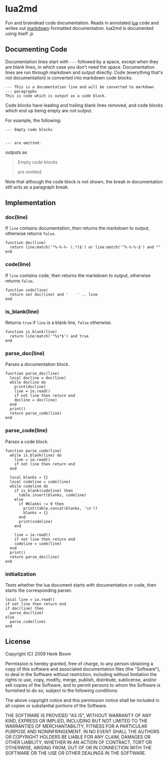 lua2md
======

Fun and braindead code documentation. Reads in annotated [lua][1] code and
writes out [markdown][2]-formatted documentation. lua2md is documented
using itself ;p

[1]: http://www.lua.org/
[2]: http://daringfireball.net/projects/markdown/

Documenting Code
----------------

Documentation lines start with `---` followed by a space, except when they
are blank lines, in which case you don't need the space. Documentation
lines are run through markdown and output directly. Code (everything that's
not documentation) is converted into markdown code blocks.

    --- This is a documentation line and will be converted to markdown
    --- paragraphs
    This is code which is output as a code block.

Code blocks have leading and trailing blank lines removed, and code blocks
which end up being empty are not output.

For example, the following:

    --- Empty code blocks
    
    
    --- are omitted.

outputs as

> Empty code blocks
>
> are omitted.

Note that although the code block is not shown, the break in documentation
still acts as a paragraph break.


Implementation
--------------


### doc(line)
If `line` contains documentation, then returns the markdown to output,
otherwise returns `false`.

    function doc(line)
      return line:match('^%-%-%- (.*)$') or line:match('^%-%-%-$') and ""
    end

### code(line)
If `line` contains code, then returns the markdown to output, otherwise
returns `false`.

    function code(line)
      return not doc(line) and '    ' .. line
    end

### is_blank(line)
Returns `true` if `line` is a blank line, `false` otherwise.

    function is_blank(line)
      return line:match('^%s*$') and true
    end

### parse_doc(line)
Parses a documentation block.

    function parse_doc(line)
      local docline = doc(line)
      while docline do
        print(docline)
        line = io.read()
        if not line then return end
        docline = doc(line)
      end
      print()
      return parse_code(line)
    end

### parse_code(line)
Parses a code block.

    function parse_code(line)
      while is_blank(line) do
        line = io.read()
        if not line then return end
      end
    
      local blanks = {}
      local codeline = code(line)
      while codeline do
        if is_blank(codeline) then
          table.insert(blanks, codeline)
        else
          if #blanks ~= 0 then
            print(table.concat(blanks, '\n'))
            blanks = {}
          end
          print(codeline)
        end
    
        line = io.read()
        if not line then return end
        codeline = code(line)
      end
      print()
      return parse_doc(line)
    end

### initialization
Tests whether the lua document starts with documentation or code, then
starts the corresponding parser.

    local line = io.read()
    if not line then return end
    if doc(line) then
      parse_doc(line)
    else
      parse_code(line)
    end

License
-------

Copyright (C) 2009 Henk Boom

Permission is hereby granted, free of charge, to any person obtaining a
copy of this software and associated documentation files (the "Software"),
to deal in the Software without restriction, including without limitation
the rights to use, copy, modify, merge, publish, distribute, sublicense,
and/or sell copies of the Software, and to permit persons to whom the
Software is furnished to do so, subject to the following conditions:

The above copyright notice and this permission notice shall be included in
all copies or substantial portions of the Software.

THE SOFTWARE IS PROVIDED "AS IS", WITHOUT WARRANTY OF ANY KIND, EXPRESS OR
IMPLIED, INCLUDING BUT NOT LIMITED TO THE WARRANTIES OF MERCHANTABILITY,
FITNESS FOR A PARTICULAR PURPOSE AND NONINFRINGEMENT.  IN NO EVENT SHALL
THE AUTHORS OR COPYRIGHT HOLDERS BE LIABLE FOR ANY CLAIM, DAMAGES OR OTHER
LIABILITY, WHETHER IN AN ACTION OF CONTRACT, TORT OR OTHERWISE, ARISING
FROM, OUT OF OR IN CONNECTION WITH THE SOFTWARE OR THE USE OR OTHER
DEALINGS IN THE SOFTWARE.
